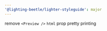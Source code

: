 ```yaml
---
'@lighting-beetle/lighter-styleguide': major
---
```


remove `<Preview />` `html` prop pretty printing
